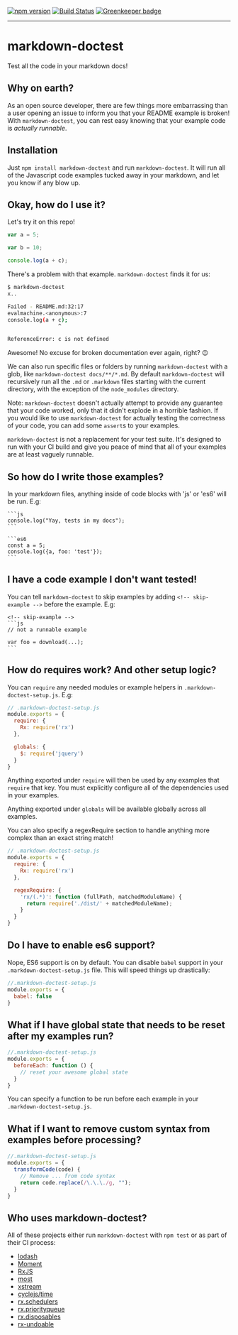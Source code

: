 [![npm version](https://badge.fury.io/js/markdown-doctest.svg)](http://badge.fury.io/js/markdown-doctest)
[![Build Status](https://travis-ci.org/Widdershin/markdown-doctest.svg?branch=master)](https://travis-ci.org/Widdershin/markdown-doctest)
[![Greenkeeper badge](https://badges.greenkeeper.io/Widdershin/markdown-doctest.svg)](https://greenkeeper.io/)

* * *

# markdown-doctest

Test all the code in your markdown docs!

Why on earth?
---

As an open source developer, there are few things more embarrassing than a user opening an issue to inform you that your README example is broken! With  `markdown-doctest`, you can rest easy knowing that your example code is *actually runnable*.

Installation
---
Just `npm install markdown-doctest` and run `markdown-doctest`. It will run all of the Javascript code examples tucked away in your markdown, and let you know if any blow up.

Okay, how do I use it?
---

Let's try it on this repo!

```js
var a = 5;

var b = 10;

console.log(a + c);
```

There's a problem with that example. `markdown-doctest` finds it for us:

```bash
$ markdown-doctest
x..

Failed - README.md:32:17
evalmachine.<anonymous>:7
console.log(a + c);
                ^

ReferenceError: c is not defined
```

Awesome! No excuse for broken documentation ever again, right? :wink:

We can also run specific files or folders by running `markdown-doctest` with a glob, like `markdown-doctest docs/**/*.md`. By default `markdown-doctest` will recursively run all the `.md` or `.markdown` files starting with the current directory, with the exception of the `node_modules` directory.

Note: `markdown-doctest` doesn't actually attempt to provide any guarantee that your code worked, only that it didn't explode in a horrible fashion. If you would like to use `markdown-doctest` for actually testing the correctness of your code, you can add some `assert`s to your examples.

`markdown-doctest` is not a replacement for your test suite. It's designed to run with your CI build and give you peace of mind that all of your examples are at least vaguely runnable.

So how do I write those examples?
---

In your markdown files, anything inside of code blocks with 'js' or 'es6' will be run. E.g:

    ```js
    console.log("Yay, tests in my docs");
    ```

    ```es6
    const a = 5;
    console.log({a, foo: 'test'});
    ```

I have a code example I don't want tested!
---
You can tell `markdown-doctest` to skip examples by adding `<!-- skip-example -->` before the example. E.g:

    <!-- skip-example -->
    ```js
    // not a runnable example

    var foo = download(...);
    ```

How do requires work? And other setup logic?
---

You can `require` any needed modules or example helpers in `.markdown-doctest-setup.js`. E.g:

<!-- skip-example -->
```js
// .markdown-doctest-setup.js
module.exports = {
  require: {
    Rx: require('rx')
  },

  globals: {
    $: require('jquery')
  }
}
```

Anything exported under `require` will then be used by any examples that `require` that key.
You must explicitly configure all of the dependencies used in your examples.

Anything exported under `globals` will be available globally across all examples.

You can also specify a regexRequire section to handle anything more complex than an exact string match!

<!-- skip-example -->
```js
// .markdown-doctest-setup.js
module.exports = {
  require: {
    Rx: require('rx')
  },

  regexRequire: {
    'rx/(.*)': function (fullPath, matchedModuleName) {
      return require('./dist/' + matchedModuleName);
    }
  }
}
```

Do I have to enable es6 support?
---

Nope, ES6 support is on by default. You can disable `babel` support
in your `.markdown-doctest-setup.js` file.
This will speed things up drastically:

<!-- skip-example -->
```js
//.markdown-doctest-setup.js
module.exports = {
  babel: false
}
```

What if I have global state that needs to be reset after my examples run?
---
<!-- skip-example -->
```js
//.markdown-doctest-setup.js
module.exports = {
  beforeEach: function () {
    // reset your awesome global state
  }
}
```

You can specify a function to be run before each example in your `.markdown-doctest-setup.js`.

What if I want to remove custom syntax from examples before processing?
---

<!-- skip-example -->
```js
//.markdown-doctest-setup.js
module.exports = {
  transformCode(code) {
    // Remove ... from code syntax
    return code.replace(/\.\.\./g, "");
  }
}
```

Who uses markdown-doctest?
---

All of these projects either run `markdown-doctest` with `npm test` or as part of their CI process:

* [lodash](https://github.com/lodash/lodash)
* [Moment](https://github.com/moment/momentjs.com)
* [RxJS](https://github.com/ReactiveX/RxJS)
* [most](https://github.com/cujojs/most)
* [xstream](https://github.com/staltz/xstream)
* [cyclejs/time](https://github.com/cyclejs/time)
* [rx.schedulers](https://github.com/Reactive-Extensions/rx.schedulers)
* [rx.priorityqueue](https://github.com/Reactive-Extensions/rx.priorityqueue)
* [rx.disposables](https://github.com/Reactive-Extensions/rx.disposables)
* [rx-undoable](https://github.com/Widdershin/rx-undoable)
